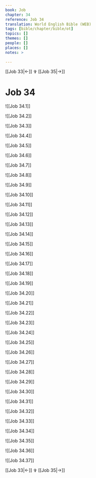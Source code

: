 ```yaml
---
book: Job
chapter: 34
reference: Job 34
translation: World English Bible (WEB)
tags: [bible/chapter/bible/ot]
topics: []
themes: []
people: []
places: []
notes: >
  
---
```


[[Job 33|<-]] ✞ [[Job 35|->]]

# Job 34

![[Job 34.1]]

![[Job 34.2]]

![[Job 34.3]]

![[Job 34.4]]

![[Job 34.5]]

![[Job 34.6]]

![[Job 34.7]]

![[Job 34.8]]

![[Job 34.9]]

![[Job 34.10]]

![[Job 34.11]]

![[Job 34.12]]

![[Job 34.13]]

![[Job 34.14]]

![[Job 34.15]]

![[Job 34.16]]

![[Job 34.17]]

![[Job 34.18]]

![[Job 34.19]]

![[Job 34.20]]

![[Job 34.21]]

![[Job 34.22]]

![[Job 34.23]]

![[Job 34.24]]

![[Job 34.25]]

![[Job 34.26]]

![[Job 34.27]]

![[Job 34.28]]

![[Job 34.29]]

![[Job 34.30]]

![[Job 34.31]]

![[Job 34.32]]

![[Job 34.33]]

![[Job 34.34]]

![[Job 34.35]]

![[Job 34.36]]

![[Job 34.37]]

[[Job 33|<-]] ✞ [[Job 35|->]]
